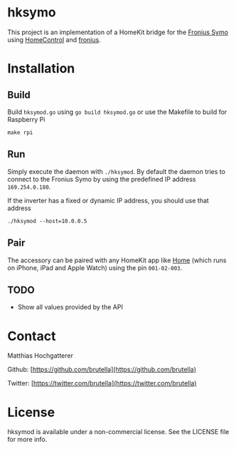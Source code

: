 # hksymo

This project is an implementation of a HomeKit bridge for the [Fronius Symo](http://www.fronius.com/cps/rde/xchg/fronius_international/hs.xsl/83_28694_ENG_HTML.htm) using [HomeControl](https://github.com/brutella/hc) and [fronius](https://github.com/brutella/fronius).

# Installation

## Build

Build `hksymod.go` using `go build hksymod.go` or use the Makefile to build for Raspberry Pi

    make rpi

## Run

Simply execute the daemon with `./hksymod`. By default the daemon tries to connect to the Fronius Symo by using the predefined IP address `169.254.0.180`. 

If the inverter has a fixed or dynamic IP address, you should use that address

    ./hksymod --host=10.0.0.5
    
## Pair

The accessory can be paired with any HomeKit app like [Home][home] (which runs on iPhone, iPad and Apple Watch) using the pin `001-02-003`.

[home]: http://selfcoded.com/home
[home-getting-started]: http://selfcoded.com/home/getting-started

## TODO

- Show all values provided by the API

# Contact

Matthias Hochgatterer

Github: [https://github.com/brutella](https://github.com/brutella)

Twitter: [https://twitter.com/brutella](https://twitter.com/brutella)

# License

hksymod is available under a non-commercial license. See the LICENSE file for more info.